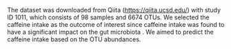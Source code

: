 
The dataset was downloaded from Qiita (https://qiita.ucsd.edu/) with study ID 1011, which consists of 98 samples and 6674 OTUs. We selected the caffeine intake as the outcome of interest since caffeine intake was found to have a significant impact on the
gut microbiota . We aimed to predict the caffeine intake based on the OTU abundances.





